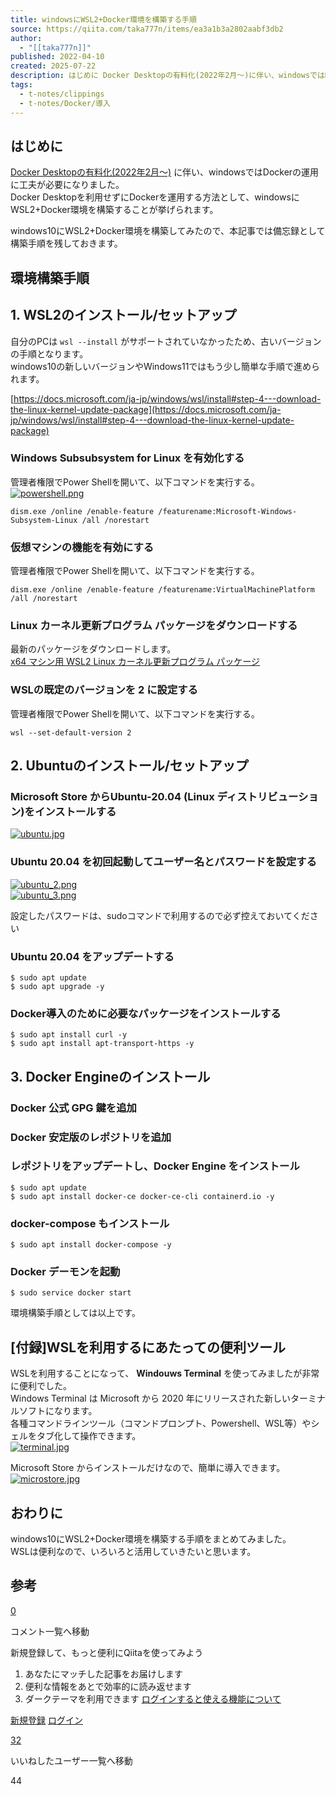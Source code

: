 ```yaml
---
title: windowsにWSL2+Docker環境を構築する手順
source: https://qiita.com/taka777n/items/ea3a1b3a2802aabf3db2
author:
  - "[[taka777n]]"
published: 2022-04-10
created: 2025-07-22
description: はじめに Docker Desktopの有料化(2022年2月～)に伴い、windowsではDockerの運用に工夫が必要になりました。 Docker Desktopを利用せずにDockerを運用する方法として、windowsにWSL2+Docker環境を構築することが挙...
tags:
  - t-notes/clippings
  - t-notes/Docker/導入
---
```


## はじめに

[Docker Desktopの有料化(2022年2月～)](https://www.docker.com/blog/updating-product-subscriptions/) に伴い、windowsではDockerの運用に工夫が必要になりました。  
Docker Desktopを利用せずにDockerを運用する方法として、windowsにWSL2+Docker環境を構築することが挙げられます。

windows10にWSL2+Docker環境を構築してみたので、本記事では備忘録として構築手順を残しておきます。

## 環境構築手順

## 1\. WSL2のインストール/セットアップ

自分のPCは `wsl --install` がサポートされていなかったため、古いバージョンの手順となります。  
windows10の新しいバージョンやWindows11ではもう少し簡単な手順で進められます。

[https://docs.microsoft.com/ja-jp/windows/wsl/install#step-4---download-the-linux-kernel-update-package](https://docs.microsoft.com/ja-jp/windows/wsl/install#step-4---download-the-linux-kernel-update-package)

### Windows Subsubsystem for Linux を有効化する

管理者権限でPower Shellを開いて、以下コマンドを実行する。  
[![powershell.png](https://qiita-image-store.s3.ap-northeast-1.amazonaws.com/0/1777029/c7345ec2-fc02-1e66-76a7-e5599f889b17.png)](https://qiita-user-contents.imgix.net/https%3A%2F%2Fqiita-image-store.s3.ap-northeast-1.amazonaws.com%2F0%2F1777029%2Fc7345ec2-fc02-1e66-76a7-e5599f889b17.png?ixlib=rb-4.0.0&auto=format&gif-q=60&q=75&s=dc5b5c661fee7939679287f3f7d6fddd)

```text
dism.exe /online /enable-feature /featurename:Microsoft-Windows-Subsystem-Linux /all /norestart
```

### 仮想マシンの機能を有効にする

管理者権限でPower Shellを開いて、以下コマンドを実行する。

```text
dism.exe /online /enable-feature /featurename:VirtualMachinePlatform /all /norestart
```

### Linux カーネル更新プログラム パッケージをダウンロードする

最新のパッケージをダウンロードします。  
[x64 マシン用 WSL2 Linux カーネル更新プログラム パッケージ](https://wslstorestorage.blob.core.windows.net/wslblob/wsl_update_x64.msi)

### WSLの既定のバージョンを 2 に設定する

管理者権限でPower Shellを開いて、以下コマンドを実行する。

```text
wsl --set-default-version 2
```

## 2\. Ubuntuのインストール/セットアップ

### Microsoft Store からUbuntu-20.04 (Linux ディストリビューション)をインストールする

[![ubuntu.jpg](https://qiita-image-store.s3.ap-northeast-1.amazonaws.com/0/1777029/57607f65-f5e3-7dde-b552-bf43e9d07fa7.jpeg)](https://qiita-user-contents.imgix.net/https%3A%2F%2Fqiita-image-store.s3.ap-northeast-1.amazonaws.com%2F0%2F1777029%2F57607f65-f5e3-7dde-b552-bf43e9d07fa7.jpeg?ixlib=rb-4.0.0&auto=format&gif-q=60&q=75&s=047fc0cb24816546e12a4db7048b2302)

### Ubuntu 20.04 を初回起動してユーザー名とパスワードを設定する

[![ubuntu_2.png](https://qiita-image-store.s3.ap-northeast-1.amazonaws.com/0/1777029/6806d6b4-2f31-aca4-409e-bfe7ea1cfd3f.png)](https://qiita-user-contents.imgix.net/https%3A%2F%2Fqiita-image-store.s3.ap-northeast-1.amazonaws.com%2F0%2F1777029%2F6806d6b4-2f31-aca4-409e-bfe7ea1cfd3f.png?ixlib=rb-4.0.0&auto=format&gif-q=60&q=75&s=17c75fa171e9d4d837f25bbe1b5c8033)  
[![ubuntu_3.png](https://qiita-image-store.s3.ap-northeast-1.amazonaws.com/0/1777029/bf4fbf18-d4fe-8f00-f3fe-0a4a4901e99f.png)](https://qiita-user-contents.imgix.net/https%3A%2F%2Fqiita-image-store.s3.ap-northeast-1.amazonaws.com%2F0%2F1777029%2Fbf4fbf18-d4fe-8f00-f3fe-0a4a4901e99f.png?ixlib=rb-4.0.0&auto=format&gif-q=60&q=75&s=b25300623ec387c47a8f910652159a34)

設定したパスワードは、sudoコマンドで利用するので必ず控えておいてください

### Ubuntu 20.04 をアップデートする

```text
$ sudo apt update
$ sudo apt upgrade -y
```

### Docker導入のために必要なパッケージをインストールする

```text
$ sudo apt install curl -y
$ sudo apt install apt-transport-https -y
```

## 3\. Docker Engineのインストール

### Docker 公式 GPG 鍵を追加

### Docker 安定版のレポジトリを追加

### レポジトリをアップデートし、Docker Engine をインストール

```text
$ sudo apt update
$ sudo apt install docker-ce docker-ce-cli containerd.io -y
```

### docker-compose もインストール

```text
$ sudo apt install docker-compose -y
```

### Docker デーモンを起動

```text
$ sudo service docker start
```

環境構築手順としては以上です。

## \[付録\]WSLを利用するにあたっての便利ツール

WSLを利用することになって、 **Windouws Terminal** を使ってみましたが非常に便利でした。  
Windows Terminal は Microsoft から 2020 年にリリースされた新しいターミナルソフトになります。  
各種コマンドラインツール（コマンドプロンプト、Powershell、WSL等）やシェルをタブ化して操作できます。  
[![terminal.jpg](https://qiita-image-store.s3.ap-northeast-1.amazonaws.com/0/1777029/b7fe2578-b548-5d67-9d16-cd472217b596.jpeg)](https://qiita-user-contents.imgix.net/https%3A%2F%2Fqiita-image-store.s3.ap-northeast-1.amazonaws.com%2F0%2F1777029%2Fb7fe2578-b548-5d67-9d16-cd472217b596.jpeg?ixlib=rb-4.0.0&auto=format&gif-q=60&q=75&s=91e439fcdc37b797ace3c7d57df3b929)

Microsoft Store からインストールだけなので、簡単に導入できます。  
[![microstore.jpg](https://qiita-image-store.s3.ap-northeast-1.amazonaws.com/0/1777029/d1a28735-ff25-e4fb-2582-58ac276d2c2e.jpeg)](https://qiita-user-contents.imgix.net/https%3A%2F%2Fqiita-image-store.s3.ap-northeast-1.amazonaws.com%2F0%2F1777029%2Fd1a28735-ff25-e4fb-2582-58ac276d2c2e.jpeg?ixlib=rb-4.0.0&auto=format&gif-q=60&q=75&s=47cbb42301b3dda60e8bf4f7537fb928)

## おわりに

windows10にWSL2+Docker環境を構築する手順をまとめてみました。  
WSLは便利なので、いろいろと活用していきたいと思います。

## 参考

[0](https://qiita.com/taka777n/items/#comments)

コメント一覧へ移動

新規登録して、もっと便利にQiitaを使ってみよう

1. あなたにマッチした記事をお届けします
2. 便利な情報をあとで効率的に読み返せます
3. ダークテーマを利用できます
[ログインすると使える機能について](https://help.qiita.com/ja/articles/qiita-login-user)

[新規登録](https://qiita.com/signup?callback_action=login_or_signup&redirect_to=%2Ftaka777n%2Fitems%2Fea3a1b3a2802aabf3db2&realm=qiita) [ログイン](https://qiita.com/login?callback_action=login_or_signup&redirect_to=%2Ftaka777n%2Fitems%2Fea3a1b3a2802aabf3db2&realm=qiita)

[32](https://qiita.com/taka777n/items/ea3a1b3a2802aabf3db2/likers)

いいねしたユーザー一覧へ移動

44